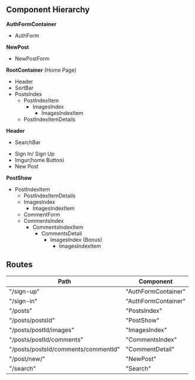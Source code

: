 ## Component Hierarchy

**AuthFormContainer**
 - AuthForm

**NewPost**
  * NewPostForm

**RootContainer** (Home Page)
  * Header
  * SortBar
  * PostsIndex
    * PostIndexItem
      * ImagesIndex
        * ImagesIndexItem
    * PostIndexItemDetails

**Header**
  * SearchBar
  - Sign In/ Sign Up
  - Imgur(home Button)
  - New Post

**PostShow**
  * PostIndexItem
    * PostIndexItemDetails
    * ImagesIndex
      * ImagesIndexItem
    * CommentForm
    * CommentsIndex
      * CommentsIndexItem
        * CommentsDetail
          * ImagesIndex  (Bonus)
            * ImagesIndexItem

## Routes

|Path   | Component   |
|-------|-------------|
| "/sign-up" | "AuthFormContainer" |
| "/sign-in" | "AuthFormContainer" |
| "/posts" | "PostsIndex" |
| "/posts/postsId" | "PostShow" |
| "/posts/postId/images" | "ImagesIndex" |
| "/posts/postId/comments" | "CommentsIndex" |
| "/posts/postsId/comments/commentId" | "CommentDetail" |
| "/post/new/" | "NewPost" |
| "/search" | "Search" |
